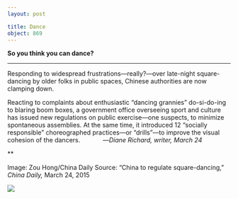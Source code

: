 ```yaml
---
layout: post

title: Dance
object: 869
---
```

**So you think you can dance?**

****

Responding to widespread frustrations—really?—over late-night square-dancing by older folks in public spaces, Chinese authorities are now clamping down. 

Reacting to complaints about enthusiastic “dancing grannies”
 do-si-do-ing
 to blaring boom boxes, a government office overseeing sport and culture has issued new regulations on public exercise—one suspects, to minimize spontaneous assemblies. At the same time, it introduced 12 “socially responsible” choreographed practices—or “drills”—to improve the visual cohesion of the dancers.             —*Diane Richard, writer, March 24*

**

Image: Zou Hong/China Daily
 Source: “China to regulate square-dancing,” *China Daily,* March 24, 2015

![]({{siteurl.base}}/images/15-3-25_50.46.186.1_DanceEDIT-1.jpeg)
